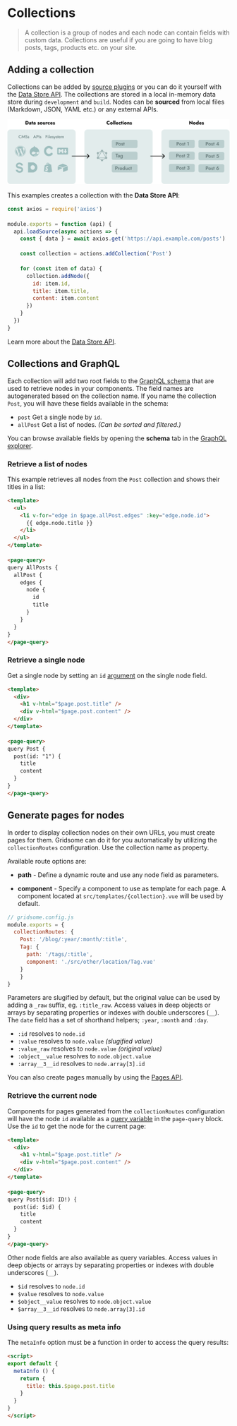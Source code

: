 # Collections

> A collection is a group of nodes and each node can contain fields with custom data. Collections are useful if you are going to have blog posts, tags, products etc. on your site.

## Adding a collection

Collections can be added by [source plugins]() or you can do it yourself with the [Data Store API](/docs/data-store-api). The collections are stored in a local in-memory data store during `development` and `build`. Nodes can be **sourced** from local files (Markdown, JSON, YAML etc.) or any external APIs.

![Collections](./images/node-pages.png)

This examples creates a collection with the **Data Store API**:

```js
const axios = require('axios')

module.exports = function (api) {
  api.loadSource(async actions => {
    const { data } = await axios.get('https://api.example.com/posts')

    const collection = actions.addCollection('Post')

    for (const item of data) {
      collection.addNode({
        id: item.id,
        title: item.title,
        content: item.content
      })
    }
  })
}
```

Learn more about the [Data Store API](/docs/data-store-api).

## Collections and GraphQL

Each collection will add two root fields to the [GraphQL schema](/docs/data-layer) that are used to retrieve nodes in your components. The field names are autogenerated based on the collection name. If you name the collection `Post`, you will have these fields available in the schema:

- `post` Get a single node by `id`.
- `allPost` Get a list of nodes. *(Can be sorted and filtered.)*

You can browse available fields by opening the **schema** tab in the [GraphQL explorer](/docs/data-layer#the-graphql-explorer).

### Retrieve a list of nodes

This example retrieves all nodes from the `Post` collection and shows their titles in a list:

```html
<template>
  <ul>
    <li v-for="edge in $page.allPost.edges" :key="edge.node.id">
      {{ edge.node.title }}
    </li>
  </ul>
</template>

<page-query>
query AllPosts {
  allPost {
    edges {
      node {
        id
        title
      }
    }
  }
}
</page-query>
```

### Retrieve a single node

Get a single node by setting an `id` [argument](https://graphql.org/learn/queries/#arguments) on the single node field.

```html
<template>
  <div>
  	<h1 v-html="$page.post.title" />
  	<div v-html="$page.post.content" />
  </div>
</template>

<page-query>
query Post {
  post(id: "1") {
    title
    content
  }
}
</page-query>
```

## Generate pages for nodes

In order to display collection nodes on their own URLs, you must create pages for them. Gridsome can do it for you automatically by utilizing the `collectionRoutes` configuration. Use the collection name as property.

Available route options are:

- **path** - Define a dynamic route and use any node field as parameters.

- **component** - Specify a component to use as template for each page. A component located at `src/templates/{collection}.vue` will be used by default.

```js
// gridsome.config.js
module.exports = {
  collectionRoutes: {
  	Post: '/blog/:year/:month/:title',
    Tag: {
      path: '/tags/:title',
      component: './src/other/location/Tag.vue'
    }
	}
}
```

Parameters are slugified by default, but the original value can be used by adding a `_raw` suffix, eg. `:title_raw`. Access values in deep objects or arrays by separating properties or indexes with double underscores (`__`). The `date` field has a set of shorthand helpers; `:year`, `:month` and `:day`.

- `:id` resolves to `node.id`
- `:value` resolves to `node.value` *(slugified value)*
- `:value_raw` resolves to `node.value` *(original value)*
- `:object__value` resolves to `node.object.value`
- `:array__3__id` resolves to `node.array[3].id`

You can also create pages manually by using the [Pages API](/docs/pages-api#create-pages-from-graphql).

### Retrieve the current node

Components for pages generated from the `collectionRoutes` configuration will have the node `id` available as a [query variable](https://graphql.org/learn/queries/#variables) in the `page-query` block. Use the `id` to get the node for the current page:

```html
<template>
  <div>
  	<h1 v-html="$page.post.title" />
  	<div v-html="$page.post.content" />
  </div>
</template>

<page-query>
query Post($id: ID!) {
  post(id: $id) {
    title
    content
  }
}
</page-query>
```

Other node fields are also available as query variables. Access values in deep objects or arrays by separating properties or indexes with double underscores (`__`).

- `$id` resolves to `node.id`
- `$value` resolves to `node.value`
- `$object__value` resolves to `node.object.value`
- `$array__3__id` resolves to `node.array[3].id`

### Using query results as meta info

The `metaInfo` option must be a function in order to access the query results:

```html
<script>
export default {
  metaInfo () {
    return {
      title: this.$page.post.title
    }
  }
}
</script>
```
